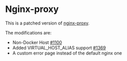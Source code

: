 # Nginx-proxy

This is a patched version of [nginx-proxy](https://github.com/nginx-proxy/nginx-proxy/).

The modifications are:
*  Non-Docker Host [#1100](https://github.com/nginx-proxy/nginx-proxy/pull/1100)
* Added VIRTUAL_HOST_ALIAS support [#1369](https://github.com/nginx-proxy/nginx-proxy/pull/1369)
* A custom error page instead of the default nginx one
